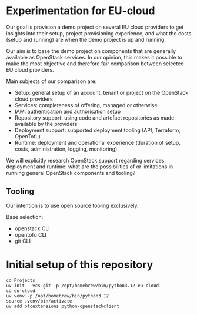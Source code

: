 # Experimentation for EU-cloud

Our goal is provision a demo project on several EU cloud providers to get insights into their setup, project provisioning experience, and what the costs (setup and running) are when the demo project is up and running.

Our aim is to base the demo project on components that are generally available as OpenStack services. In our opinion, this makes it possible to make the most objective and therefore fair comparison between selected EU cloud providers.

Main subjects of our comparison are:

- Setup: general setup of an account, tenant or project on the OpenStack cloud providers
- Services: completeness of offering, managed or otherwise
- IAM: authentication and authorisation setup
- Repository support: using code and artefact repositories as made available by the providers
- Deployment support: supported deployment tooling (API, Terraform, OpenTofu)
- Runtime: deployment and operational experience (duration of setup, costs, administration, logging, monitoring)

We will explicitly research OpenStack support regarding services, deployment and runtime: what are the possibilities of or limitations in running general OpenStack components and tooling?

## Tooling

Our intention is to use open source tooling exclusively.

Base selection:

- openstack CLI
- opentofu CLI
- git CLI

# Initial setup of this repository

```
cd Projects
uv init --vcs git -p /opt/homebrew/bin/python3.12 eu-cloud
cd eu-cloud
uv venv -p /opt/homebrew/bin/python3.12
source .venv/bin/activate
uv add otcextensions python-openstackclient
```
